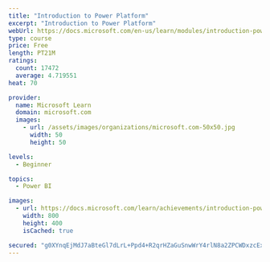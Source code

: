 ```yaml
---
title: "Introduction to Power Platform"
excerpt: "Introduction to Power Platform"
webUrl: https://docs.microsoft.com/en-us/learn/modules/introduction-power-platform/
type: course
price: Free
length: PT21M
ratings:
  count: 17472
  average: 4.719551
heat: 70

provider:
  name: Microsoft Learn
  domain: microsoft.com
  images:
    - url: /assets/images/organizations/microsoft.com-50x50.jpg
      width: 50
      height: 50

levels:
  - Beginner

topics:
  - Power BI

images:
  - url: https://docs.microsoft.com/learn/achievements/introduction-power-platform-social.png
    width: 800
    height: 400
    isCached: true

secured: "g0XYnqEjMdJ7aBteGl7dLrL+Ppd4+R2qrHZaGuSnwWrY4rlN8a2ZPCWDxzcExujFZUH1xiUamo3/vR7nasLcyOWnOy+99JGeX3KiZ+nsB5TPiwBmP0anWN6oZ+ojd6DXvUkqXfBCWEd7gPutoiamC+7QQifc/AMnEGa8VTq06Bqwg1qBRwtFg/1N/D1v2wdBsJcNkYrqimZfyuH/n3TB3lDM9lCx2kNp/DbY7cqslL9rbIeDY5auLiDccZlLo/k+9NHVzN1DnK2yBQwhmJo7zrM6rD0LS0J2MMsB6JUiEobTQNk5P5VHwFd+xlH8t/2gtqOijpEZIotQchEAwSyudhz/+AFiinK4qweFO3PKJpCJ/tDrWO1Uqzf/fNy7jEvLHe9NftX8s+Q15opihE4kU8CtQYt978AdGaDAaN28JYlgXQY82umf3wpVg/Xut5t9;oxxWgaxmNibXrXUWkMdPZw=="
---
```


